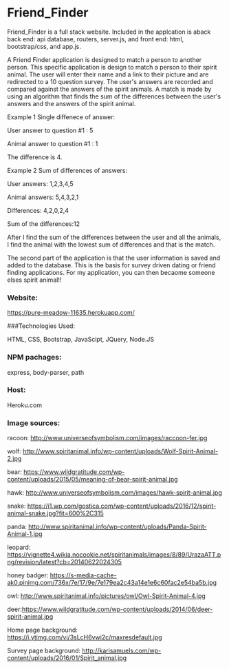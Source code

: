 # Friend_Finder

Friend_Finder is a full stack website. Included in the applcation is aback back end: api database, routers, server.js, and front end: html, bootstrap/css, and app.js.

A Friend Finder application is designed to match a person to another person.  This specific application is design to match a person to their spirit animal. The user will enter their name and a link to their picture and are redirected to a 10 question survey.  The user's answers are recorded and compared against the answers of the spirit animals.  A match is made by using an algorithm that finds the sum of the differences between the user's answers and the answers of the spirit animal.  
 
Example 1 Single diffenece of answer:
 
User answer to question #1 : 5

Animal answer to question #1 : 1

The difference is 4.


Example 2 Sum of differences of answers:

User answers: 1,2,3,4,5

Animal answers: 5,4,3,2,1

Differences: 4,2,0,2,4

Sum of the differences:12

After I find the sum of the differences between the user and all the animals, I find the animal with the lowest sum of differences and that is the match.

The second part of the application is that the user information is saved and added to the database.  This is the basis for survey driven dating or friend finding applications.  For my application, you can then becaome someone elses spirit animal!!

### Website:

https://pure-meadow-11635.herokuapp.com/

###Technologies Used:

HTML,
CSS,
Bootstrap,
JavaScipt,
JQuery,
Node.JS

### NPM pachages:

express,
body-parser,
path

### Host: 

Heroku.com

### Image sources:

racoon: http://www.universeofsymbolism.com/images/raccoon-fer.jpg

wolf: http://www.spiritanimal.info/wp-content/uploads/Wolf-Spirit-Animal-2.jpg

bear: https://www.wildgratitude.com/wp-content/uploads/2015/05/meaning-of-bear-spirit-animal.jpg

hawk: http://www.universeofsymbolism.com/images/hawk-spirit-animal.jpg

snake: https://i1.wp.com/gostica.com/wp-content/uploads/2016/12/spirit-animal-snake.jpg?fit=600%2C315

panda: http://www.spiritanimal.info/wp-content/uploads/Panda-Spirit-Animal-1.jpg

leopard: https://vignette4.wikia.nocookie.net/spiritanimals/images/8/89/UrazaATT.png/revision/latest?cb=20140622024305

honey badger: https://s-media-cache-ak0.pinimg.com/736x/7e/17/9e/7e179ea2c43a14e1e6c60fac2e54ba5b.jpg

owl: http://www.spiritanimal.info/pictures/owl/Owl-Spirit-Animal-4.jpg

deer:https://www.wildgratitude.com/wp-content/uploads/2014/06/deer-spirit-animal.jpg

Home page background: https://i.ytimg.com/vi/3sLcH6vwi2c/maxresdefault.jpg

Survey page background: http://karisamuels.com/wp-content/uploads/2016/01/Spirit_animal.jpg


